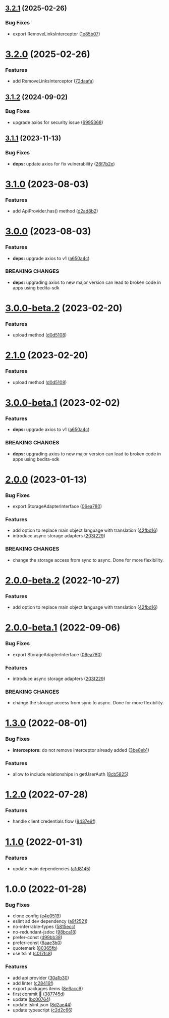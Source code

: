 ## [3.2.1](https://github.com/atlasconsulting/bedita-sdk-js/compare/v3.2.0...v3.2.1) (2025-02-26)


### Bug Fixes

* export RemoveLinksInterceptor ([1e85b07](https://github.com/atlasconsulting/bedita-sdk-js/commit/1e85b07c719fe2de26b0e928de0b36022b02e330))

# [3.2.0](https://github.com/atlasconsulting/bedita-sdk-js/compare/v3.1.2...v3.2.0) (2025-02-26)


### Features

* add RemoveLinksInterceptor ([72daafa](https://github.com/atlasconsulting/bedita-sdk-js/commit/72daafa6e29a09d02a19093efdac47f744d1f2ea))

## [3.1.2](https://github.com/atlasconsulting/bedita-sdk-js/compare/v3.1.1...v3.1.2) (2024-09-02)


### Bug Fixes

* upgrade axios for security issue ([6995368](https://github.com/atlasconsulting/bedita-sdk-js/commit/699536832f6aaf8b802d9d7b19f4408d0d90dcaf))

## [3.1.1](https://github.com/atlasconsulting/bedita-sdk-js/compare/v3.1.0...v3.1.1) (2023-11-13)


### Bug Fixes

* **deps:** update axios for fix vulnerability ([26f7b2e](https://github.com/atlasconsulting/bedita-sdk-js/commit/26f7b2e357dc203d0361ba494d7d60a67d8a077b))

# [3.1.0](https://github.com/atlasconsulting/bedita-sdk-js/compare/v3.0.0...v3.1.0) (2023-08-03)


### Features

* add ApiProvider.has() method ([d2ad8b2](https://github.com/atlasconsulting/bedita-sdk-js/commit/d2ad8b2f63fae74a68f48edf7efaf70c03a67176))

# [3.0.0](https://github.com/atlasconsulting/bedita-sdk-js/compare/v2.1.0...v3.0.0) (2023-08-03)


### Features

* **deps:** upgrade axios to v1 ([a650a4c](https://github.com/atlasconsulting/bedita-sdk-js/commit/a650a4c3408c18e22fe05e1f3a203d9bae555ddc))


### BREAKING CHANGES

* **deps:** upgrading axios to new major version can lead to broken code in apps using bedita-sdk

# [3.0.0-beta.2](https://github.com/atlasconsulting/bedita-sdk-js/compare/v3.0.0-beta.1...v3.0.0-beta.2) (2023-02-20)


### Features

* upload method ([d0d5108](https://github.com/atlasconsulting/bedita-sdk-js/commit/d0d5108c9dd1a27bfdf0f7c8fa4e5e35a7787b03))

# [2.1.0](https://github.com/atlasconsulting/bedita-sdk-js/compare/v2.0.0...v2.1.0) (2023-02-20)


### Features

* upload method ([d0d5108](https://github.com/atlasconsulting/bedita-sdk-js/commit/d0d5108c9dd1a27bfdf0f7c8fa4e5e35a7787b03))

# [3.0.0-beta.1](https://github.com/atlasconsulting/bedita-sdk-js/compare/v2.0.0...v3.0.0-beta.1) (2023-02-02)


### Features

* **deps:** upgrade axios to v1 ([a650a4c](https://github.com/atlasconsulting/bedita-sdk-js/commit/a650a4c3408c18e22fe05e1f3a203d9bae555ddc))


### BREAKING CHANGES

* **deps:** upgrading axios to new major version can lead to broken code in apps using bedita-sdk

# [2.0.0](https://github.com/atlasconsulting/bedita-sdk-js/compare/v1.3.0...v2.0.0) (2023-01-13)


### Bug Fixes

* export StorageAdapterInterface ([06ea780](https://github.com/atlasconsulting/bedita-sdk-js/commit/06ea78008812946b1ee901a2e6c93a5fc184c9bf))


### Features

* add option to replace main object language with translation ([42fbd16](https://github.com/atlasconsulting/bedita-sdk-js/commit/42fbd16ee8a17136aa1feebfccb439f0be2a597b))
* introduce async storage adapters ([203f229](https://github.com/atlasconsulting/bedita-sdk-js/commit/203f229a3ba4ee78e1496201206dbb3fa8598d5e))


### BREAKING CHANGES

* change the storage access from sync to async.
Done  for more flexibility.

# [2.0.0-beta.2](https://github.com/atlasconsulting/bedita-sdk-js/compare/v2.0.0-beta.1...v2.0.0-beta.2) (2022-10-27)


### Features

* add option to replace main object language with translation ([42fbd16](https://github.com/atlasconsulting/bedita-sdk-js/commit/42fbd16ee8a17136aa1feebfccb439f0be2a597b))

# [2.0.0-beta.1](https://github.com/atlasconsulting/bedita-sdk-js/compare/v1.3.0...v2.0.0-beta.1) (2022-09-06)


### Bug Fixes

* export StorageAdapterInterface ([06ea780](https://github.com/atlasconsulting/bedita-sdk-js/commit/06ea78008812946b1ee901a2e6c93a5fc184c9bf))


### Features

* introduce async storage adapters ([203f229](https://github.com/atlasconsulting/bedita-sdk-js/commit/203f229a3ba4ee78e1496201206dbb3fa8598d5e))


### BREAKING CHANGES

* change the storage access from sync to async.
Done  for more flexibility.

# [1.3.0](https://github.com/atlasconsulting/bedita-sdk-js/compare/v1.2.0...v1.3.0) (2022-08-01)


### Bug Fixes

* **interceptors:** do not remove interceptor already added ([3be8eb1](https://github.com/atlasconsulting/bedita-sdk-js/commit/3be8eb14a3ee62c57be42fe87904d16f3dcb69d5))


### Features

* allow to include relationships in getUserAuth ([8cb5825](https://github.com/atlasconsulting/bedita-sdk-js/commit/8cb582554c13cfb0aa7b88e05e31d2edbd1dd20d))

# [1.2.0](https://github.com/atlasconsulting/bedita-sdk-js/compare/v1.1.0...v1.2.0) (2022-07-28)


### Features

* handle client credentials flow ([8437e9f](https://github.com/atlasconsulting/bedita-sdk-js/commit/8437e9f6557d1c9429e1430f0ae104817c681483))

# [1.1.0](https://github.com/atlasconsulting/bedita-sdk-js/compare/v1.0.0...v1.1.0) (2022-01-31)


### Features

* update main dependencies ([a1d8145](https://github.com/atlasconsulting/bedita-sdk-js/commit/a1d8145cb76283c74fcfc6dc0b3bdd0714e0470f))

# 1.0.0 (2022-01-28)


### Bug Fixes

* clone config ([e4e0519](https://github.com/atlasconsulting/bedita-sdk-js/commit/e4e05191bc7c4570dce46d9f4d44eacb58081df0))
* eslint ad dev dependency ([a9f2521](https://github.com/atlasconsulting/bedita-sdk-js/commit/a9f25210755d9d9b91f287df6e701026f832127c))
* no-inferrable-types ([5815ecc](https://github.com/atlasconsulting/bedita-sdk-js/commit/5815ecc5b05db748d3152a75791afb0635dbc2ab))
* no-redundant-jsdoc ([98bca18](https://github.com/atlasconsulting/bedita-sdk-js/commit/98bca189d9b4f14a4ef2f51cfbd6528a8c8483d9))
* prefer-const ([d99bb38](https://github.com/atlasconsulting/bedita-sdk-js/commit/d99bb38b7cb3e8dc574840a9f1579170ac63e7c7))
* prefer-const ([6aae3b0](https://github.com/atlasconsulting/bedita-sdk-js/commit/6aae3b05903f55fba86466cecb33b1ed8c433b05))
* quotemark ([80365fb](https://github.com/atlasconsulting/bedita-sdk-js/commit/80365fb3ca5501f390044fd0460f582ee5afbdd5))
* use tslint ([c017fc8](https://github.com/atlasconsulting/bedita-sdk-js/commit/c017fc8c9c37aded0b116a869b037baf4422a4c1))


### Features

* add api provider ([30a1b30](https://github.com/atlasconsulting/bedita-sdk-js/commit/30a1b3011ad71f6ae1d811190d0ed778c7c77f65))
* add linter ([c28416f](https://github.com/atlasconsulting/bedita-sdk-js/commit/c28416f0c6da53c605fbd3519d64626b77d00b80))
* export packages items ([8e6acc9](https://github.com/atlasconsulting/bedita-sdk-js/commit/8e6acc9e98f15b1a490a4b7cdc57f183282aa227))
* first commit 🎉️ ([387745d](https://github.com/atlasconsulting/bedita-sdk-js/commit/387745d9753b5d34f3f991d24d1a7ad659a7cb64))
* update ([bc00764](https://github.com/atlasconsulting/bedita-sdk-js/commit/bc0076475844a843dd4ed7e65e7e9f531c4a2d84))
* update tslint.json ([8d2ae44](https://github.com/atlasconsulting/bedita-sdk-js/commit/8d2ae44a8669eb83e40940d34d9faa56d3d4f581))
* update typescript ([c2d2c66](https://github.com/atlasconsulting/bedita-sdk-js/commit/c2d2c66a99c451265e58603ce8a6f09ee8747dd5))
